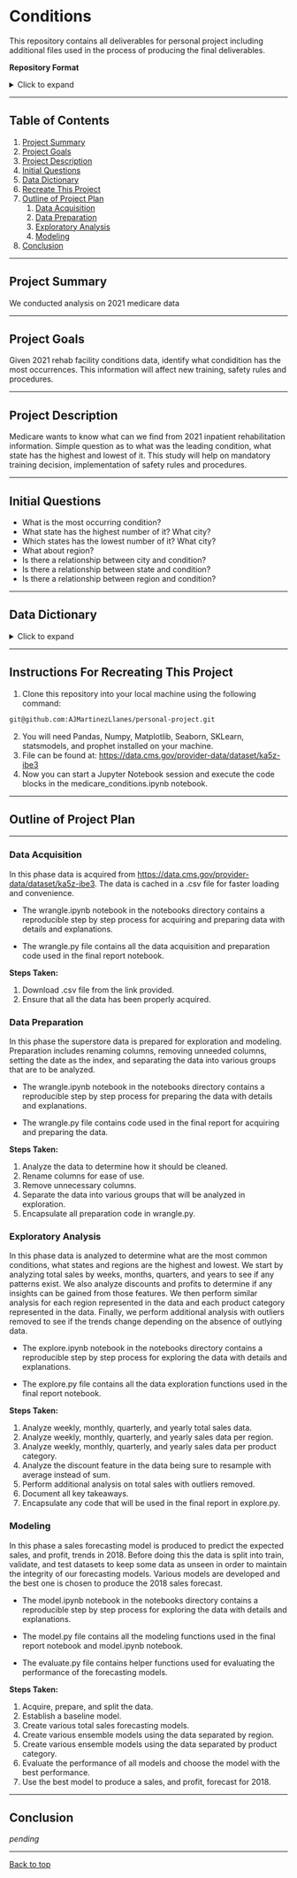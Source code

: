 # Conditions
This repository contains all deliverables for personal project including additional files used 
in the process of producing the final deliverables.

**Repository Format**
<details>
<summary>Click to expand</summary>

- README.md: Contains a full outline of the project, information regarding the format of the repository, and instructions for reproducing the results.
- acquire.py: Contains a class that can be used to acquire data from .csv file.
- prepare.py: Contains functions used for preparing the data for exploration and modeling including cleaning data, removing outliers, and splitting data.
- wrangle.py: Contains convenience functions that can be used to both acquire and prepare the data in one step.
- explore.py: Contains functions used for producing visualizations in the final report.
- model.py: Contains functions used for building various forecast models.
- evaluate.py: Contains functions used for evaluating forecast models.
- superstore_sales_report.ipynb: The final report containing an outline of all steps taken, with results, and extraneous details removed.
- notebooks/
    - wrangle.ipynb: Contains all the steps taken in the acquisition and preparation phases of the pipeline.
    - explore.ipynb: Contains all the steps taken in the exploratory analysis phase of the pipeline.
    - model.ipynb: Contains all the steps taken in the modeling phase of the pipeline.

</details>

___

## Table of Contents

1. [Project Summary](#project-summary)
2. [Project Goals](#project-goals)
3. [Project Description](#project-description)
4. [Initial Questions](#initial-questions)
5. [Data Dictionary](#data-dictionary)
6. [Recreate This Project](#instructions-for-recreating-this-project)
7. [Outline of Project Plan](#outline-of-project-plan)
    1. [Data Acquisition](#data-acquisition)
    2. [Data Preparation](#data-preparation)
    3. [Exploratory Analysis](#exploratory-analysis)
    4. [Modeling](#modeling)
8. [Conclusion](#conclusion)

___

## Project Summary

We conducted analysis on 2021 medicare data 

___

## Project Goals

Given 2021 rehab facility conditions data, identify what condidition has the most occurrences. This information will affect new training, safety rules and procedures.

___

## Project Description

Medicare wants to know what can we find from 2021 inpatient rehabilitation information. Simple question as to what was the leading condition, what state has the highest and lowest of it. This study will help on mandatory training decision, implementation of safety rules and procedures.

___

## Initial Questions

- What is the most occurring condition?
- What state has the highest number of it? What city?
- Which states has the lowest number of it? What city?
- What about region?
- Is there a relationship between city and condition?
- Is there a relationship between state and condition?
- Is there a relationship between region and condition?
___

## Data Dictionary

<details><summary>Click to expand</summary>

| Variable              | Meaning      |
| --------------------- | ------------ |
| ccn                   | The CCN is used to identify the facility listed.|
| facility_name         | Facility name |
| address               | Facility address |
| state                 | Facility state |
| zip_code              | Two-character postal code where the facility is located |
| county_name           | Facility county |
| phone_number          | Facility ten digit telephone number |
| cms_region            | The CMS region where the facility is located. Below is a key to the location of the regional offices and the states covered by each CMS region:<p> <p>1 = Boston: <p>Connecticut, Maine, Massachusetts, New   Hampshire, Rhode Island, Vermont <p>2 = New York: <p>New Jersey, New York, Puerto Rico, Virgin Islands <p>3 = Philadelphia: <p>Delaware, District of Columbia, Maryland, Pennsylvania, Virginia, West Virginia <p>4 = Atlanta: <p>Alabama, Florida, Georgia, Kentucky, Mississippi, North Carolina, South Carolina, Tennessee <p>5 = Chicago: <p>Illinois, Indiana, Michigan, Minnesota, Ohio, Wisconsin <p>6 = Dallas: <p>Arkansas, Louisiana, New Mexico, Oklahoma, Texas <p>7 = Kansas City: <p>Iowa, Kansas, Missouri, Nebraska <p>8 = Denver: <p>Colorado, Montana, North Dakota, South Dakota, Utah, Wyoming <p>9 = San Francisco: <p>Arizona, California, Hawaii, Nevada, Pacific Territories <p>10 = Seattle: <p>Alaska, Idaho, Oregon, Washington |
| condition            | The medical conditions treated in the facility.<p>  <p> • Stroke <p> • Nervous system disorder (excluding stroke) <p> • Brain disease or condition (non- traumatic) <p> • Brain injury (traumatic) <p> • Spinal cord disease or condition (non-traumatic) <p> • Spinal cord injury (traumatic) <p> • Hip or femur fracture <p> • Hip or knee replacement, amputation or other bone or joint conditions <p> • All other conditions |
| count           | The count of the corresponding medical condition for that facility.<p>  <p> Note: Medical conditions with counts of less than 11 are labeled as “less than 11” to protect patient confidentiality. |
| footnote             | Indicates the relevant footnote.<p> <p> 1 = Number of cases is too small to report. <p> 2 = Data not available for this reporting period. |


</details>

___

## Instructions For Recreating This Project

1. Clone this repository into your local machine using the following command:
```bash
git@github.com:AJMartinezLlanes/personal-project.git
```
2. You will need Pandas, Numpy, Matplotlib, Seaborn, SKLearn, statsmodels, and prophet installed on your machine.
3. File can be found at: https://data.cms.gov/provider-data/dataset/ka5z-ibe3
4. Now you can start a Jupyter Notebook session and execute the code blocks in the medicare_conditions.ipynb notebook.

___

## Outline of Project Plan

---
### Data Acquisition

In this phase data is acquired from https://data.cms.gov/provider-data/dataset/ka5z-ibe3. The data is cached in a .csv file for faster loading and convenience.

- The wrangle.ipynb notebook in the notebooks directory contains a reproducible step by step process for acquiring and preparing data with details and explanations.

- The wrangle.py file contains all the data acquisition and preparation code used in the final report notebook.

**Steps Taken:**
1. Download .csv file from the link provided.
2. Ensure that all the data has been properly acquired.

### Data Preparation

In this phase the superstore data is prepared for exploration and modeling. Preparation includes renaming columns, removing unneeded columns, setting the date as the index, and separating the data into various groups that are to be analyzed.

- The wrangle.ipynb notebook in the notebooks directory contains a reproducible step by step process for preparing the data with details and explanations.

- The wrangle.py file contains code used in the final report for acquiring and preparing the data.

**Steps Taken:**
1. Analyze the data to determine how it should be cleaned.
2. Rename columns for ease of use.
3. Remove unnecessary columns.
4. Separate the data into various groups that will be analyzed in exploration.
5. Encapsulate all preparation code in wrangle.py.

### Exploratory Analysis

In this phase data is analyzed to determine what are the most common conditions, what states and regions are the highest and lowest. We start by analyzing total sales by weeks, months, quarters, and years to see if any patterns exist. We also analyze discounts and profits to determine if any insights can be gained from those features. We then perform similar analysis for each region represented in the data and each product category represented in the data. Finally, we perform additional analysis with outliers removed to see if the trends change depending on the absence of outlying data.

- The explore.ipynb notebook in the notebooks directory contains a reproducible step by step process for exploring the data with details and explanations.

- The explore.py file contains all the data exploration functions used in the final report notebook.

**Steps Taken:**
1. Analyze weekly, monthly, quarterly, and yearly total sales data.
2. Analyze weekly, monthly, quarterly, and yearly sales data per region.
3. Analyze weekly, monthly, quarterly, and yearly sales data per product category.
4. Analyze the discount feature in the data being sure to resample with average instead of sum.
5. Perform additional analysis on total sales with outliers removed.
6. Document all key takeaways.
7. Encapsulate any code that will be used in the final report in explore.py.

### Modeling

In this phase a sales forecasting model is produced to predict the expected sales, and profit, trends in 2018. Before doing this the data is split into train, validate, and test datasets to keep some data as unseen in order to maintain the integrity of our forecasting models. Various models are developed and the best one is chosen to produce the 2018 sales forecast.

- The model.ipynb notebook in the notebooks directory contains a reproducible step by step process for exploring the data with details and explanations.

- The model.py file contains all the modeling functions used in the final report notebook and model.ipynb notebook.

- The evaluate.py file contains helper functions used for evaluating the performance of the forecasting models.

**Steps Taken:**
1. Acquire, prepare, and split the data.
2. Establish a baseline model.
3. Create various total sales forecasting models.
4. Create various ensemble models using the data separated by region.
5. Create various ensemble models using the data separated by product category.
6. Evaluate the performance of all models and choose the model with the best performance.
7. Use the best model to produce a sales, and profit, forecast for 2018.

___

## Conclusion

<i>pending</i>

___

[Back to top](#superstore-sales-2018-goals-and-forecast)